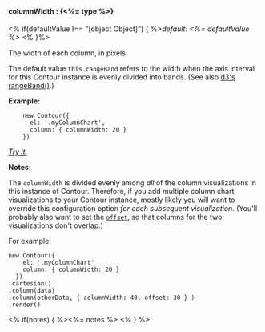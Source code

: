 #### **columnWidth** : {<%= type %>}

<% if(defaultValue !== "[object Object]") { %>*default: <%= defaultValue %>* <% }%>

The width of each column, in pixels.

The default value `this.rangeBand` refers to the width when the axis interval for this Contour instance is evenly divided into bands. (See also [d3's rangeBand()](https://github.com/mbostock/d3/wiki/Ordinal-Scales#wiki-ordinal_rangeBand).)

**Example:**

		new Contour({
		  el: '.myColumnChart',
		  column: { columnWidth: 20 }
		})

*[Try it.](<%= jsFiddleLink %>)*

**Notes:** 

The `columnWidth` is divided evenly among *all* of the column visualizations in this instance of Contour. Therefore, if you add multiple column chart visualizations to your Contour instance, mostly likely you will want to override this configuration option *for each subsequent visualization*. (You'll probably also want to set the [`offset`](#config_config.column.offset), so that columns for the two visualizations don't overlap.)

For example:

	new Contour({
	    el: '.myColumnChart'
	    column: { columnWidth: 20 }
	  })
	.cartesian()
	.column(data)
	.column(otherData, { columnWidth: 40, offset: 30 } )
	.render()

<% if(notes) { %><%= notes %> <% } %>


